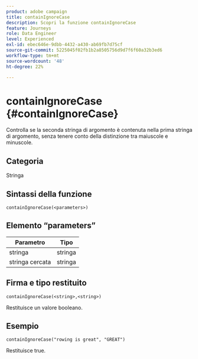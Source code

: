 ```yaml
---
product: adobe campaign
title: containIgnoreCase
description: Scopri la funzione containIgnoreCase
feature: Journeys
role: Data Engineer
level: Experienced
exl-id: ebec646e-9dbb-4432-a430-ab69fb7d75cf
source-git-commit: 5225045f02fb1b2a8505756d9d7f6f60a32b3ed6
workflow-type: tm+mt
source-wordcount: '48'
ht-degree: 22%

---
```


# containIgnoreCase {#containIgnoreCase}

Controlla se la seconda stringa di argomento è contenuta nella prima stringa di argomento, senza tenere conto della distinzione tra maiuscole e minuscole.

## Categoria

Stringa

## Sintassi della funzione

`containIgnoreCase(<parameters>)`

## Elemento “parameters”

| Parametro | Tipo |
|-----------|------------------|
| stringa | stringa |
| stringa cercata | stringa |

## Firma e tipo restituito

`containIgnoreCase(<string>,<string>)`

Restituisce un valore booleano.

## Esempio

`containIgnoreCase("rowing is great", "GREAT")`

Restituisce true.
